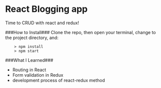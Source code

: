 # React Blogging app

Time to CRUD with react and redux!

###How to Install###
Clone the repo, then open your terminal, change to the project directory, and:

```
	> npm install
	> npm start
```

###What I Learned###
* Routing in React
* Form validation in Redux
* development process of react-redux method
